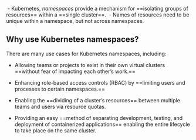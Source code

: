  - Kubernetes, _namespaces_ provide a mechanism for ==isolating groups of resources== within a ==single cluster==.
 - Names of resources need to be unique within a namespace, but not across namespaces.

## Why use Kubernetes namespaces?

There are many use cases for Kubernetes namespaces, including:

- Allowing teams or projects to exist in their own virtual clusters ==without fear of impacting each other’s work.==
    
- Enhancing role-based access controls (RBAC) by ==limiting users and processes to certain namespaces.==
    
- Enabling the ==dividing of a cluster’s resources== between multiple teams and users via resource quotas.
    
- Providing an easy ==method of separating development, testing, and deployment of containerized applications== enabling the entire lifecycle to take place on the same cluster.
